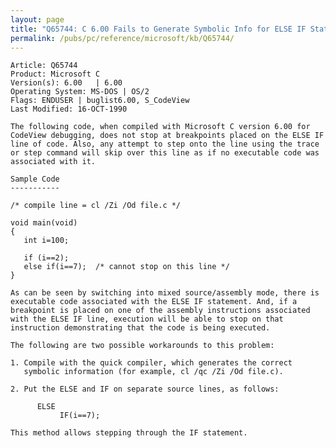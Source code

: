 ```yaml
---
layout: page
title: "Q65744: C 6.00 Fails to Generate Symbolic Info for ELSE IF Statement"
permalink: /pubs/pc/reference/microsoft/kb/Q65744/
---
```


	Article: Q65744
	Product: Microsoft C
	Version(s): 6.00   | 6.00
	Operating System: MS-DOS | OS/2
	Flags: ENDUSER | buglist6.00, S_CodeView
	Last Modified: 16-OCT-1990
	
	The following code, when compiled with Microsoft C version 6.00 for
	CodeView debugging, does not stop at breakpoints placed on the ELSE IF
	line of code. Also, any attempt to step onto the line using the trace
	or step command will skip over this line as if no executable code was
	associated with it.
	
	Sample Code
	-----------
	
	/* compile line = cl /Zi /Od file.c */
	
	void main(void)
	{
	   int i=100;
	
	   if (i==2);
	   else if(i==7);  /* cannot stop on this line */
	}
	
	As can be seen by switching into mixed source/assembly mode, there is
	executable code associated with the ELSE IF statement. And, if a
	breakpoint is placed on one of the assembly instructions associated
	with the ELSE IF line, execution will be able to stop on that
	instruction demonstrating that the code is being executed.
	
	The following are two possible workarounds to this problem:
	
	1. Compile with the quick compiler, which generates the correct
	   symbolic information (for example, cl /qc /Zi /Od file.c).
	
	2. Put the ELSE and IF on separate source lines, as follows:
	
	      ELSE
	           IF(i==7);
	
	This method allows stepping through the IF statement.
